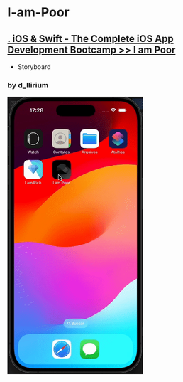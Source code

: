# I-am-Poor

## [. iOS & Swift - The Complete iOS App Development Bootcamp >> I am Poor](https://brq.udemy.com/course/ios-13-app-development-bootcamp/learn/lecture/16251044#questions)

  - Storyboard
  
### by d_llirium

![I am Poor](https://github.com/d-llirium/I-am-Poor/blob/main/gif.gif?raw=true)
